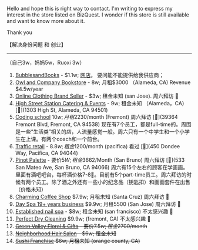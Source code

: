 
Hello and hope this is right way to contact. I'm writing to express my interest in the store listed on BizQuest. I wonder if this store is still available and want to know more about it.

Thank you

【解决身份问题 和 创业】

---




（自己3w，妈妈5w，Ruoxi 3w）

1. [BubblesandBooks](https://flippa.com/11704000-book-and-bath-subscription-box-with-155-monthly-subscribers-current)  - $1.1w; [网店](https://flippa.com/auctions/11704000/discussions/4102114?elinktoken=245839152)。     要问能不能提供给我供应商；
2. [Owl and Company Bookstore](https://us.businessesforsale.com/us/owl-and-company-bookstore-in-alameda-county-for-sale.aspx) - 8w; 月租$3000 （Alameda, CA) Revenue $4.5w/year
3. [Online Clothing Brand Seller](https://www.bizquest.com/business-for-sale/online-clothing-brand-seller-financing-big-social-media-following/BW2177119/) - $3w; 租金未知 (san Jose).  周六拜访  📍
4. [High Street Station Catering & Events](https://www.loopnet.com/biz/Business-Asset/tremendous-opportunity-to-start-your-own-cafe/2171461/) - 9w; 租金未知 （Alameda，CA）  [📍](1303 High St, Alameda, CA 94501)
5. [Coding school](https://www.bizquest.com/business-for-sale/motivated-seller-unbeatable-value-coding-school-for-sale/BW2162966/) $10w; 月租$2230/month      (Fremont)        周六拜访 [📍](39364 Fremont Blvd, Fremont, CA 94538) 现在有7个员工，都是full-time的。周围是一些“生活类”相关的店，人流量感觉一般。周六只有一个中学生和一个小学生在上课。有两个coach和一个前台。
6. [Traffic retail](https://www.bizquest.com/business-for-sale/hi-traffic-retail-gift-and-jewelry-store/BW2104080/) - $8.8w; 租金$1200/month (pacifica)             看过    [📍](450 Dondee Way, Pacifica, CA 94044)
7. [Pinot Palette](https://www.loopnet.com/biz/Business-Opportunity/pinots-palette-san-bruno-established-paint-and-sip-business/2150529/) - 要价$5W; 租金$3662/Month   (San Bruno)   周六拜访   [📍](533 San Mateo Ave, San Bruno, CA 94066)  周六有15个左右的顾客在学画画。里面有酒吧吧台，每杯酒价格7-8🔪。目前有5个part-time员工。周六拜访的时候有两个员工。除了酒之外还有一些小的纪念品（钥匙扣）和画画套件在出售（价格未知）
8. [Charming Coffee Shop](https://www.bizquest.com/business-for-sale/charming-coffee-shop-in-santa-cruz-county/BW2141555/) $7.9w; 月租未知      (Santa Cruz)     周六拜访   📍
9. [Day Spa 19+ years business](https://www.bizquest.com/business-for-sale/established-day-spa-19-years-in-business/BW2177291/) $9.9w; 月租5500     (San Jose)  周六拜访  📍
10. [Established nail spa](https://www.bizquest.com/business-for-sale/established-nail-spa-for-sale-in-san-francisco-financial-district/BW2194570/) - $8w; 租金未知  (san francisco)     不太感兴趣   📍
11. [Perfect Dry Cleaning](https://www.bizquest.com/business-for-sale/perfect-dry-cleaning-family-business/BW2190785/) $9.9w;   (fremont, CA)                    不太感兴趣   📍
12. ~~[Green Valley Floral & Gifts](https://www.loopnet.com/biz/Business-Opportunity/wow-reduced-20-000/2121093/) - 要价$7.5w; 租金$2700/month~~
13. ~~[Neighborhood Hair Salon](https://www.bizquest.com/business-for-sale/neighborhood-hair-salon/BW2195426/) - $6w; 租金未知~~
14. ~~[Sushi Franchise](https://www.bizquest.com/business-for-sale/sushi-franchise-is-grocery-store-opportunity/BW2198637/) $6w; 月租未知  (orange county, CA)~~




















